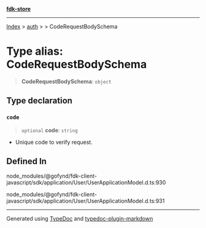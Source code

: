 [**fdk-store**](../../../README.md)
***

[Index](../../../API.md) > [auth](../../README.md) > [<internal>](../README.md) > CodeRequestBodySchema

# Type alias: CodeRequestBodySchema

> **CodeRequestBodySchema**: `object`

## Type declaration

### `code`

> `optional` **code**: `string`

- Unique code to verify request.

## Defined In

node\_modules/@gofynd/fdk-client-javascript/sdk/application/User/UserApplicationModel.d.ts:930

node\_modules/@gofynd/fdk-client-javascript/sdk/application/User/UserApplicationModel.d.ts:931

***
Generated using [TypeDoc](https://typedoc.org/) and [typedoc-plugin-markdown](https://www.npmjs.com/package/typedoc-plugin-markdown)
